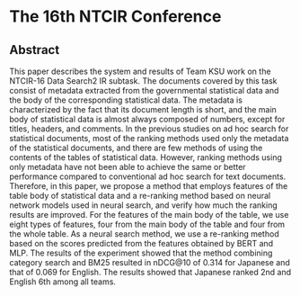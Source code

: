 # The 16th NTCIR Conference

## Abstract
This paper describes the system and results of Team KSU work on the NTCIR-16 Data Search2 IR subtask. The documents covered by this task consist of metadata extracted from the governmental statistical data and the body of the corresponding statistical data. The metadata is characterized by the fact that its document length is short, and the main body of statistical data is almost always composed of numbers, except for titles, headers, and comments. In the previous studies on ad hoc search for statistical documents, most of the ranking methods used only the metadata of the statistical documents, and there are few methods of using the contents of the tables of statistical data. However, ranking methods using only metadata have not been able to achieve the same or better performance compared to conventional ad hoc search for text documents. Therefore, in this paper, we propose a method that employs features of the table body of statistical data and a re-ranking method based on neural network models used in neural search, and verify how much the ranking results are improved. For the features of the main body of the table, we use eight types of features, four from the main body of the table and four from the whole table. As a neural search method, we use a re-ranking method based on the scores predicted from the features obtained by BERT and MLP. The results of the experiment showed that the method combining category search and BM25 resulted in nDCG@10 of 0.314 for Japanese and that of 0.069 for English. The results showed that Japanese ranked 2nd and English 6th among all teams.
